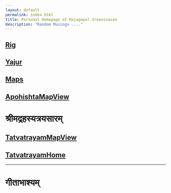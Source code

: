 ```yaml
---
layout: default
permalink: index.html
title: Personal Homepage of Rajagopal Sreenivasan
description: "Random Musings ...."
---
```


## [Rig](https://rajsreen.github.io/notes/Vedamaps/rig.html)
## [Yajur](https://rajsreen.github.io/notes/Vedamaps/yajur.html)

## [Maps](https://rajsreen.github.io/notes/SRTS/3TatvaTrayam/allMaps.html)
## [ApohishtaMapView](https://rajsreen.github.io/notes/SRTS/3TatvaTrayam/apohishta_map.html)



# श्रीमद्रहस्यत्रयसारम् 
## [TatvatrayamMapView](https://rajsreen.github.io/notes/SRTS/3TatvaTrayam/tatvatrayam_map.html)
## [TatvatrayamHome](https://rajsreen.github.io/notes/SRTS/3TatvaTrayam/tatvatrayam_landing)

------

# गीताभाश्यम् 


</h3>
